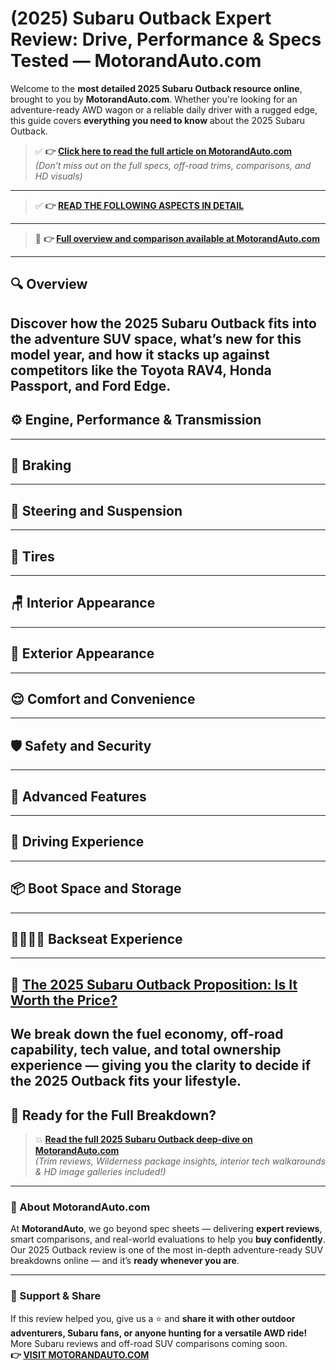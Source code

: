 # (2025) Subaru Outback Expert Review: Drive, Performance & Specs Tested — MotorandAuto.com  

Welcome to the **most detailed 2025 Subaru Outback resource online**, brought to you by **MotorandAuto.com**. Whether you're looking for an adventure-ready AWD wagon or a reliable daily driver with a rugged edge, this guide covers **everything you need to know** about the 2025 Subaru Outback.

> ✅ **👉 [Click here to read the full article on MotorandAuto.com](https://motorandauto.com/2025-subaru-outback-expert-review-drive-performance-specs-tested/)**  
> *(Don’t miss out on the full specs, off-road trims, comparisons, and HD visuals)*

---
> ✅ **👉 [READ THE FOLLOWING ASPECTS IN DETAIL](https://motorandauto.com/2025-subaru-outback-expert-review-drive-performance-specs-tested/)**

---
> 📌 **👉 [Full overview and comparison available at MotorandAuto.com](https://motorandauto.com/2025-subaru-outback-expert-review-drive-performance-specs-tested/)**

---

## 🔍 **Overview**

Discover how the 2025 Subaru Outback fits into the adventure SUV space, what’s new for this model year, and how it stacks up against competitors like the Toyota RAV4, Honda Passport, and Ford Edge.  
---

## ⚙️ **Engine, Performance & Transmission**
---

## 🛑 **Braking**
---

## 🔄 **Steering and Suspension**
---

## 🛞 **Tires**
---

## 🪑 **Interior Appearance**
---

## 🚗 **Exterior Appearance**
---

## 😌 **Comfort and Convenience**
---

## 🛡️ **Safety and Security**
---

## 🚀 **Advanced Features**
---

## 🧭 **Driving Experience**
---

## 📦 **Boot Space and Storage**
---

## 👨‍👩‍👧‍👦 **Backseat Experience**
---

## 💸 **[The 2025 Subaru Outback Proposition: Is It Worth the Price?](https://motorandauto.com/2025-subaru-outback-expert-review-drive-performance-specs-tested/)**

We break down the **fuel economy, off-road capability, tech value, and total ownership experience** — giving you the clarity to decide if the 2025 Outback fits your lifestyle.
---

## 🔗 **Ready for the Full Breakdown?**

> 💥 **[Read the full 2025 Subaru Outback deep-dive on MotorandAuto.com](https://motorandauto.com/2025-subaru-outback-expert-review-drive-performance-specs-tested/)**  
> *(Trim reviews, Wilderness package insights, interior tech walkarounds & HD image galleries included!)*

---

### 🌟 About MotorandAuto.com

At **MotorandAuto**, we go beyond spec sheets — delivering **expert reviews**, smart comparisons, and real-world evaluations to help you **buy confidently**. Our 2025 Outback review is one of the most in-depth adventure-ready SUV breakdowns online — and it’s **ready whenever you are**.

---

### 📣 Support & Share

If this review helped you, give us a ⭐ and **share it with other outdoor adventurers, Subaru fans, or anyone hunting for a versatile AWD ride!**  
More Subaru reviews and off-road SUV comparisons coming soon.  
**👉 [VISIT MOTORANDAUTO.COM](https://motorandauto.com/)**

